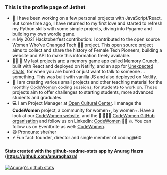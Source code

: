 ### This is the profile page of Jethet

- 🔭 I have been working on a few personal projects with JavaScript/React. But some time ago, I have returned to my first love and started to refresh my Python skills with some simple projects, diving into Pygame and building my own wordle game.
- 🔥 My 2021 Hacktoberfest contribution: I contributed to the open source Women Who've Changed Tech 👩‍💻 project. This open source project aims to collect and share the history of Female Tech Pioneers, building a website and API to make this information freely available.
- 👩‍💻 💪 My last projects are: a memory game app called [Memory Crunch](https://jethet-memory-game.netlify.app/), built with React and deployed on Netlify, and an app for [Unexpected Chats](https://jethet-unexpected-chat-app.netlify.app/), for when you are bored or just want to talk to someone ... something. This was built with vanilla JS and also deployed on Netlify.
- :raising_hand: I am creating various small projects and other teaching material for the monthly [CodeWomen](https://codewomen-barcelona.notion.site/CodeWomen-e233c21e203d41fab28acb1db8b00274) coding sessions, for students to work on. These projects aim to offer challenges to starting students, more advanced students and graduates.
- :computer: I am Project Manager at [Open Cultural Center](https://openculturalcenter.org). I manage the **CodeWomen** project, a community for women+, by women+. Have a look at our [CodeWomen website](https://codewomen-barcelona.notion.site/CodeWomen-e233c21e203d41fab28acb1db8b00274), and the 💪 👩🏽‍💻 [CodeWomen GitHub organisation](https://github.com/CodeWomen-Barcelona) and follow us on LinkedIn: [CodeWomen](https://es.linkedin.com/showcase/migracode-codewomen) 👩‍💻 🔥. You can follow us on Eventbrite as well: [CodeWomen](https://www.eventbrite.es/o/codewomen-52362448213).
- 😄 Pronouns: she/her
- ⚡ Fun fact: founder, director and single member of coding@60


#### Stats created with the github-readme-stats app by Anurag Hazra (https://github.com/anuraghazra)


[![Anurag's github stats](https://github-readme-stats.vercel.app/api/?username=jethet&count_private=true&include_all_commits=true&show_icons=true&theme=cobalt)](https://github.com/jethet/github-readme-stats)
